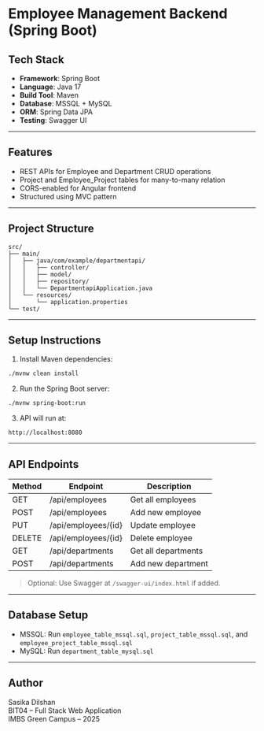 # Employee Management Backend (Spring Boot)


## Tech Stack

- **Framework**: Spring Boot
- **Language**: Java 17
- **Build Tool**: Maven
- **Database**: MSSQL + MySQL
- **ORM**: Spring Data JPA
- **Testing**: Swagger UI 

---

##  Features

- REST APIs for Employee and Department CRUD operations
- Project and Employee_Project tables for many-to-many relation
- CORS-enabled for Angular frontend
- Structured using MVC pattern

---

## Project Structure

```
src/
├── main/
│   ├── java/com/example/departmentapi/
│   │   ├── controller/
│   │   ├── model/
│   │   ├── repository/
│   │   └── DepartmentapiApplication.java
│   └── resources/
│       └── application.properties
└── test/
```

---

##  Setup Instructions

1. Install Maven dependencies:
```bash
./mvnw clean install
```

2. Run the Spring Boot server:
```bash
./mvnw spring-boot:run
```

3. API will run at:
```
http://localhost:8080
```

---

## API Endpoints

| Method | Endpoint                | Description         |
|--------|-------------------------|---------------------|
| GET    | /api/employees          | Get all employees   |
| POST   | /api/employees          | Add new employee    |
| PUT    | /api/employees/{id}     | Update employee     |
| DELETE | /api/employees/{id}     | Delete employee     |
| GET    | /api/departments        | Get all departments |
| POST   | /api/departments        | Add new department  |

> Optional: Use Swagger at `/swagger-ui/index.html` if added.

---

## Database Setup

- MSSQL: Run `employee_table_mssql.sql`, `project_table_mssql.sql`, and `employee_project_table_mssql.sql`
- MySQL: Run `department_table_mysql.sql`

---

##  Author

Sasika Dilshan  
BIT04 – Full Stack Web Application  
IMBS Green Campus – 2025
